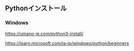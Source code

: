 ## Pythonインストール
### Windows
https://umano-ie.com/python3-install/

https://learn.microsoft.com/ja-jp/windows/python/beginners
